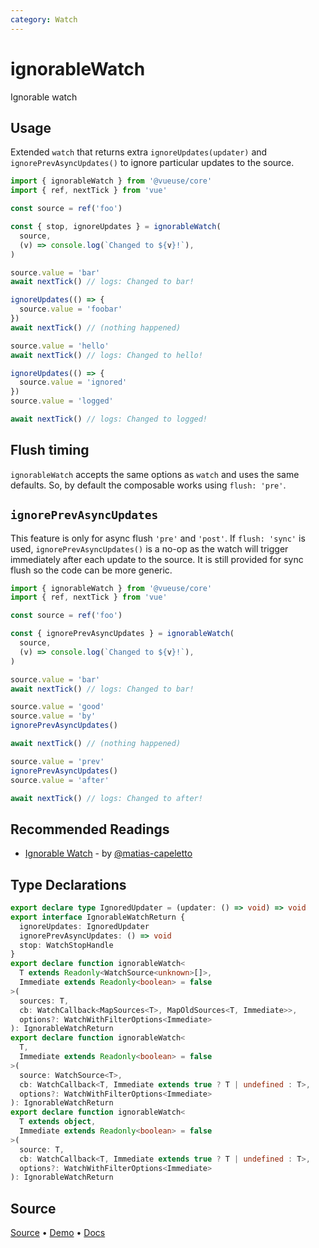 ```yaml
---
category: Watch
---
```


# ignorableWatch

Ignorable watch

## Usage

Extended `watch` that returns extra `ignoreUpdates(updater)` and `ignorePrevAsyncUpdates()` to ignore particular updates to the source.

```ts
import { ignorableWatch } from '@vueuse/core'
import { ref, nextTick } from 'vue'

const source = ref('foo')

const { stop, ignoreUpdates } = ignorableWatch(
  source,
  (v) => console.log(`Changed to ${v}!`),
)

source.value = 'bar'
await nextTick() // logs: Changed to bar!

ignoreUpdates(() => {
  source.value = 'foobar'
})
await nextTick() // (nothing happened)

source.value = 'hello'
await nextTick() // logs: Changed to hello!

ignoreUpdates(() => {
  source.value = 'ignored'
})
source.value = 'logged'

await nextTick() // logs: Changed to logged!
```

## Flush timing

`ignorableWatch` accepts the same options as `watch` and uses the same defaults.
So, by default the composable works using `flush: 'pre'`.

## `ignorePrevAsyncUpdates`

This feature is only for async flush `'pre'` and `'post'`. If `flush: 'sync'` is used, `ignorePrevAsyncUpdates()` is a no-op as the watch will trigger immediately after each update to the source. It is still provided for sync flush so the code can be more generic.

```ts
import { ignorableWatch } from '@vueuse/core'
import { ref, nextTick } from 'vue'

const source = ref('foo')

const { ignorePrevAsyncUpdates } = ignorableWatch(
  source,
  (v) => console.log(`Changed to ${v}!`),
)

source.value = 'bar'
await nextTick() // logs: Changed to bar!

source.value = 'good'
source.value = 'by'
ignorePrevAsyncUpdates()

await nextTick() // (nothing happened)

source.value = 'prev'
ignorePrevAsyncUpdates()
source.value = 'after'

await nextTick() // logs: Changed to after!
```

## Recommended Readings

- [Ignorable Watch](https://patak.dev/vue/ignorable-watch.html) - by [@matias-capeletto](https://github.com/matias-capeletto)

<!--FOOTER_STARTS-->
## Type Declarations

```typescript
export declare type IgnoredUpdater = (updater: () => void) => void
export interface IgnorableWatchReturn {
  ignoreUpdates: IgnoredUpdater
  ignorePrevAsyncUpdates: () => void
  stop: WatchStopHandle
}
export declare function ignorableWatch<
  T extends Readonly<WatchSource<unknown>[]>,
  Immediate extends Readonly<boolean> = false
>(
  sources: T,
  cb: WatchCallback<MapSources<T>, MapOldSources<T, Immediate>>,
  options?: WatchWithFilterOptions<Immediate>
): IgnorableWatchReturn
export declare function ignorableWatch<
  T,
  Immediate extends Readonly<boolean> = false
>(
  source: WatchSource<T>,
  cb: WatchCallback<T, Immediate extends true ? T | undefined : T>,
  options?: WatchWithFilterOptions<Immediate>
): IgnorableWatchReturn
export declare function ignorableWatch<
  T extends object,
  Immediate extends Readonly<boolean> = false
>(
  source: T,
  cb: WatchCallback<T, Immediate extends true ? T | undefined : T>,
  options?: WatchWithFilterOptions<Immediate>
): IgnorableWatchReturn
```

## Source

[Source](https://github.com/vueuse/vueuse/blob/main/packages/shared/ignorableWatch/index.ts) • [Demo](https://github.com/vueuse/vueuse/blob/main/packages/shared/ignorableWatch/demo.vue) • [Docs](https://github.com/vueuse/vueuse/blob/main/packages/shared/ignorableWatch/index.md)


<!--FOOTER_ENDS-->
